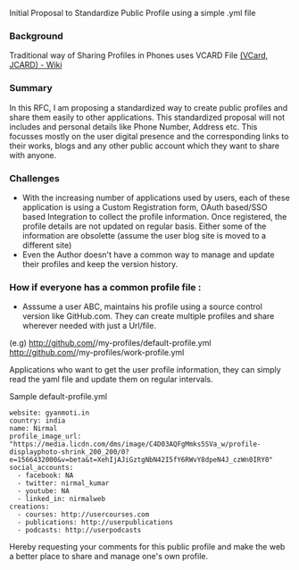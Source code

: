 Initial Proposal to Standardize Public Profile using a simple .yml file

### Background 

Traditional way of Sharing Profiles in Phones uses VCARD File
[(VCard, JCARD) - Wiki ](https://en.wikipedia.org/wiki/VCard#jCard)

### Summary

In this RFC, I am proposing a standardized way to create public profiles and share them easily to other applications. This standardized proposal will not includes and personal details like Phone Number, Address etc. This focusses mostly on the user digital presence and the corresponding links to their works, blogs and any other public account which they want to share with anyone.

### Challenges
- With the increasing number of applications used by users, each of these application is using a Custom Registration form, OAuth based/SSO based Integration to collect the profile information. Once registered, the profile details are not updated on regular basis. Either some of the information are obsolette (assume the user blog site is moved to a different site)
- Even the Author doesn't have a common way to manage and update their profiles and keep the version history.


### How if everyone has a common profile file :

- Asssume a user ABC, maintains his profile using a source control version like GitHub.com. They can create multiple profiles and share wherever needed with just a Url/file.

(e.g) 
http://github.com/<ABC>/my-profiles/default-profile.yml
http://github.com/<ABC>/my-profiles/work-profile.yml
  

Applications who want to get the user profile information, they can simply read the yaml file and update them on regular intervals.

Sample default-profile.yml

```
website: gyanmoti.in
country: india
name: Nirmal
profile_image_url: "https://media.licdn.com/dms/image/C4D03AQFgMmks5SVa_w/profile-displayphoto-shrink_200_200/0?e=1566432000&v=beta&t=XehIjAJiGztgNbN42I5fY6RWvY8dpeN4J_czWn0IRY0"
social_accounts: 
  - facebook: NA
  - twitter: nirmal_kumar
  - youtube: NA
  - linked_in: nirmalweb
creations:
  - courses: http://usercourses.com
  - publications: http://userpublications
  - podcasts: http://userpodcasts

```

Hereby requesting your comments for this public profile and make the web a better place to share and manage one's own profile.


